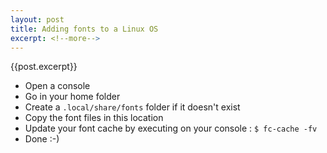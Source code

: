 ```yaml
---
layout: post
title: Adding fonts to a Linux OS
excerpt: <!--more-->
---
```

{{post.excerpt}}
* Open a console
* Go in your home folder
* Create a ```.local/share/fonts``` folder if it doesn't exist
* Copy the font files in this location
* Update your font cache by executing on your console : ```$ fc-cache -fv```
* Done :-)
